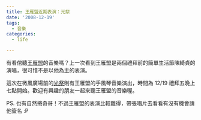 ```yaml
---
title: 王雁盟近期表演：光祭
date: '2008-12-19'
tags:
  - 音樂
categories:
  - life

---
```

有看倌聽[王雁盟](http://labooladog.blogspot.com/)的音樂嗎？上一次看到王雁盟是兩個禮拜前的簡單生活節陳綺貞的演唱，很可惜不是以他為主的表演。  
  
這次在微風廣場前的[光祭](http://www.motstyle.com.tw/event_details2.html)則有王雁盟的手風琴音樂演出，時間為 12/19 禮拜五晚上七點開始。歡迎有興趣的朋友一起來聽王雁盟的音樂喔。  
  
PS. 也有自然捲奇哥！不過王雁盟的表演比較難得，帶張唱片去看看有沒有機會請他簽名 :P